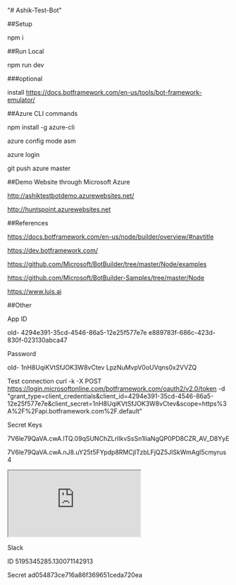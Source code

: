 "# Ashik-Test-Bot" 

##Setup

npm i

##Run Local

npm run dev

###optional

install https://docs.botframework.com/en-us/tools/bot-framework-emulator/

##Azure CLI commands

npm install -g azure-cli

azure config mode asm

azure login

git push azure master

##Demo Website through Microsoft Azure

http://ashiktestbotdemo.azurewebsites.net/

http://huntspoint.azurewebsites.net

##References

https://docs.botframework.com/en-us/node/builder/overview/#navtitle

https://dev.botframework.com/

https://github.com/Microsoft/BotBuilder/tree/master/Node/examples

https://github.com/Microsoft/BotBuilder-Samples/tree/master/Node

https://www.luis.ai

##Other

App ID

old- 4294e391-35cd-4546-86a5-12e25f577e7e
e889783f-686c-423d-830f-023130abca47
	
	
Password

old- 1nH8UqiKVtSfJOK3W8vCtev
LpzNuMvpV0oUVqns0x2VVZQ

Test connection
curl -k -X POST https://login.microsoftonline.com/botframework.com/oauth2/v2.0/token -d "grant_type=client_credentials&client_id=4294e391-35cd-4546-86a5-12e25f577e7e&client_secret=1nH8UqiKVtSfJOK3W8vCtev&scope=https%3A%2F%2Fapi.botframework.com%2F.default"

Secret Keys

7V6le79QaVA.cwA.lTQ.09qSUNChZLrlIkvSsSn1IiaNgQP0PD8CZR_AV_D8YyE

7V6le79QaVA.cwA.nJ8.uY25t5FYpdp8RMCjITzbLFjQZ5JlSkWmAgl5cmyrus4

<iframe src='https://webchat.botframework.com/embed/HuntsPoint?s=7V6le79QaVA.cwA.nJ8.uY25t5FYpdp8RMCjITzbLFjQZ5JlSkWmAgl5cmyrus4'></iframe>

Slack

ID
5195345285.130071142913

Secret
ad054873ce716a86f369651ceda720ea    

